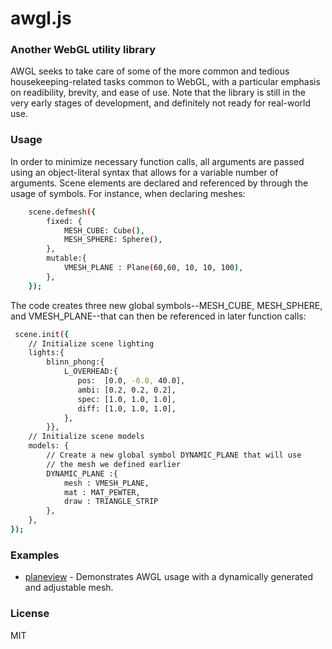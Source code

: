 # awgl.js
### Another WebGL utility library
AWGL seeks to take care of some of the more common and tedious housekeeping-related tasks common to WebGL, with a particular emphasis on readibility, brevity, and ease of use. Note that the library is still in the very early stages of development, and definitely not ready for real-world use.   

### Usage
In order to minimize necessary function calls, all arguments are passed using an object-literal syntax that allows for a variable number of arguments. Scene elements are declared and referenced by through the usage of symbols. For instance, when declaring meshes:
```sh
    scene.defmesh({
        fixed: {
            MESH_CUBE: Cube(),
            MESH_SPHERE: Sphere(),
        },
	    mutable:{
	        VMESH_PLANE : Plane(60,60, 10, 10, 100),
	    },
    });   
```
The code creates three new global symbols--MESH_CUBE, MESH_SPHERE, and VMESH_PLANE--that can then be referenced in later function calls:

```sh
 scene.init({
    // Initialize scene lighting
	lights:{
	    blinn_phong:{
	    	L_OVERHEAD:{
		       pos:  [0.0, -0.0, 40.0],
		       ambi: [0.2, 0.2, 0.2],
		       spec: [1.0, 1.0, 1.0],
		       diff: [1.0, 1.0, 1.0],
		    },
	    }},
	// Initialize scene models
	models: {
	    // Create a new global symbol DYNAMIC_PLANE that will use
	    // the mesh we defined earlier
	    DYNAMIC_PLANE :{
		    mesh : VMESH_PLANE,
		    mat : MAT_PEWTER,
		    draw : TRIANGLE_STRIP
	    },
	},
});
```
### Examples

* [planeview] - Demonstrates AWGL usage with a dynamically generated and adjustable mesh. 

### License
MIT 

   [planeview]: <http://mmgeorge.github.io/planeview/>
  
